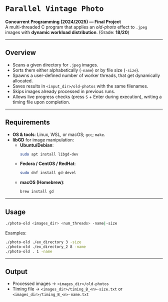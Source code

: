 # `Parallel Vintage Photo`

**Concurrent Programming (2024/2025) — Final Project**  
A multi-threaded C program that applies an *old-photo* effect to `.jpeg` images with **dynamic workload distribution**. (Grade: **18/20**)

---

## Overview

- Scans a given directory for `.jpeg` images.
- Sorts them either alphabetically (`-name`) or by file size (`-size`).
- Spawns a user-defined number of worker threads, that get dynamically allocated.
- Saves results in `<input_dir>/old-photos` with the same filenames.
- Skips images already processed in previous runs.
- Allows live progress checks (press `S` + Enter during execution), writing a timing file upon completion.

---

## Requirements

- **OS & tools**: Linux, WSL, or macOS; `gcc`; `make`.
- **libGD** for image manipulation:  
  - **Ubuntu/Debian**:
    ```bash
    sudo apt install libgd-dev
    ```
  - **Fedora / CentOS / RedHat**:
    ```bash
    sudo dnf install gd-devel
    ```
  - **macOS (Homebrew)**:
    ```bash
    brew install gd
    ```

---

## Usage

```bash
./photo-old <images_dir> <num_threads> -name|-size
```

Examples:

```bash
./photo-old ./ex_directory 3 -size
./photo-old ./ex_directory_2 8 -name
./photo-old . 1 -name
```

---

## Output

- Processed images → `<images_dir>/old-photos`
- Timing file → `<images_dir>/timing_B_<n>-size.txt` or `<images_dir>/timing_B_<n>-name.txt`
